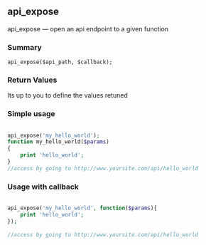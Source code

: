 ## api_expose

api_expose — open an api endpoint to a given function
### Summary

    api_expose($api_path, $callback);

### Return Values

Its up to you to define the values retuned

### Simple usage
```php
 
api_expose('my_hello_world');
function my_hello_world($params)
{
    print 'hello_world';
}
//access by going to http://www.yoursite.com/api/hello_world 

```
    

### Usage with callback
```php
 
api_expose('my_hello_world', function($params){
    print 'hello_world';
});
 
//access by going to http://www.yoursite.com/api/hello_world 

``` 
 